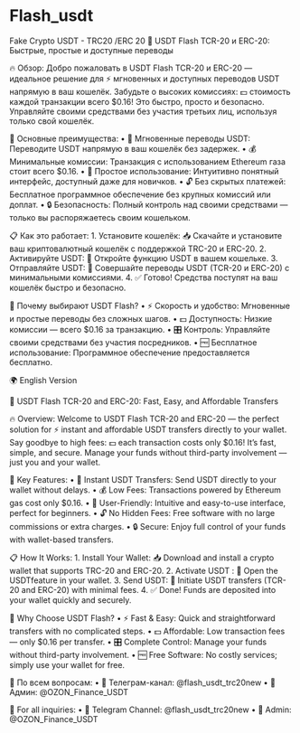 # Flash_usdt
Fake Crypto USDT - TRC20 /ERC 20
💸 USDT Flash TCR-20 и ERC-20: Быстрые, простые и доступные переводы

🔥 Обзор:
Добро пожаловать в USDT Flash TCR-20 и ERC-20 — идеальное решение для ⚡ мгновенных и доступных переводов USDT напрямую в ваш кошелёк. Забудьте о высоких комиссиях: 💵 стоимость каждой транзакции всего $0.16! Это быстро, просто и безопасно. Управляйте своими средствами без участия третьих лиц, используя только свой кошелёк.

🌟 Основные преимущества:
	•	🚀 Мгновенные переводы USDT: Переводите USDT напрямую в ваш кошелёк без задержек.
	•	💰 Минимальные комиссии: Транзакция с использованием Ethereum газа стоит всего $0.16.
	•	🧩 Простое использование: Интуитивно понятный интерфейс, доступный даже для новичков.
	•	🔓 Без скрытых платежей: Бесплатное программное обеспечение без крупных комиссий или доплат.
	•	🔒 Безопасность: Полный контроль над своими средствами — только вы распоряжаетесь своим кошельком.

📋 Как это работает:
	1.	Установите кошелёк: 📥 Скачайте и установите ваш криптовалютный кошелёк с поддержкой TRC-20 и ERC-20.
	2.	Активируйте USDT: 🔄 Откройте функцию USDT в вашем кошельке.
	3.	Отправляйте USDT: 💸 Совершайте переводы USDT (TCR-20 и ERC-20) с минимальными комиссиями.
	4.	✅ Готово! Средства поступят на ваш кошелёк быстро и безопасно.

🎯 Почему выбирают USDT Flash?
	•	⚡ Скорость и удобство: Мгновенные и простые переводы без сложных шагов.
	•	💵 Доступность: Низкие комиссии — всего $0.16 за транзакцию.
	•	🎛 Контроль: Управляйте своими средствами без участия посредников.
	•	🆓 Бесплатное использование: Программное обеспечение предоставляется бесплатно.

🌍 English Version

💸 USDT Flash TCR-20 and ERC-20: Fast, Easy, and Affordable Transfers

🔥 Overview:
Welcome to USDT Flash TCR-20 and ERC-20 — the perfect solution for ⚡ instant and affordable USDT transfers directly to your wallet. Say goodbye to high fees: 💵 each transaction costs only $0.16! It’s fast, simple, and secure. Manage your funds without third-party involvement — just you and your wallet.

🌟 Key Features:
	•	🚀 Instant USDT Transfers: Send USDT directly to your wallet without delays.
	•	💰 Low Fees: Transactions powered by Ethereum gas cost only $0.16.
	•	🧩 User-Friendly: Intuitive and easy-to-use interface, perfect for beginners.
	•	🔓 No Hidden Fees: Free software with no large commissions or extra charges.
	•	🔒 Secure: Enjoy full control of your funds with wallet-based transfers.

📋 How It Works:
	1.	Install Your Wallet: 📥 Download and install a crypto wallet that supports TRC-20 and ERC-20.
	2.	Activate USDT : 🔄 Open the USDTfeature in your wallet.
	3.	Send USDT: 💸 Initiate USDT transfers (TCR-20 and ERC-20) with minimal fees.
	4.	✅ Done! Funds are deposited into your wallet quickly and securely.

🎯 Why Choose USDT Flash?
	•	⚡ Fast & Easy: Quick and straightforward transfers with no complicated steps.
	•	💵 Affordable: Low transaction fees — only $0.16 per transfer.
	•	🎛 Complete Control: Manage your funds without third-party involvement.
	•	🆓 Free Software: No costly services; simply use your wallet for free.

📩 По всем вопросам:
	•	📱 Телеграм-канал: @flash_usdt_trc20new
	•	👤 Админ: @OZON_Finance_USDT

📩 For all inquiries:
	•	📱 Telegram Channel: @flash_usdt_trc20new
	•	👤 Admin: @OZON_Finance_USDT
